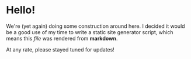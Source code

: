 # Hello!
We're (yet again) doing some construction around here. I decided it would be a good use of my time to write a static site generator script, which means this *file* was rendered from **markdown**. 

At any rate, please stayed tuned for updates!
